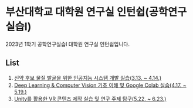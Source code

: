 # 부산대학교 대학원 연구실 인턴쉽(공학연구실습I)

2023년 1학기 공학연구실습I 대학원 연구실 인턴쉽입니다.

## List
1. [신약 후보 물질 발굴을 위한 인공지능 시스템 개발 실습(3.13. ~ 4.14.)](https://github.com/jagaldol/lab-internship/tree/main/Machine%20Learning%20%26%20Bioinformatics%20Lab)
2. [Deep Learning & Computer Vision 기초 이해 및 Google Colab 실습(4.17. ~ 5.19.)](https://github.com/jagaldol/lab-internship/tree/main/Visual%20Intelligence%20and%20Perception%20Lab)
3. [Unity를 활용한 VR 콘텐츠 제작 실습 및 연구 주제 탐구(5.22. ~ 6.23.)](https://github.com/jagaldol/lab-internship/tree/main/eXtended%20Reality%20and%20HCI%20lab)